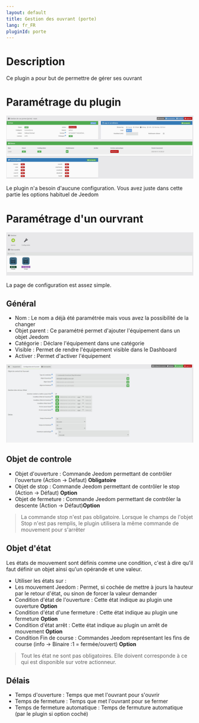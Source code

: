 ```yaml
---
layout: default
title: Gestion des ouvrant (porte)
lang: fr_FR
pluginId: porte
---
```


Description
===
Ce plugin a pour but de permettre de gérer ses ouvrant 

Paramétrage du plugin
===
![Parmaetrage du plugin](../images/screenshot_porte_configurationPlugin.jpg)

Le plugin n'a besoin d'aucune configuration.
Vous avez juste dans cette partie les options habituel de Jeedom

Paramétrage d'un ourvrant
===
![Liste des équipement configuré](../images/screenshot_porte_Equipements.jpg)

La page de configuration est assez simple.

Général
---

* Nom : Le nom a déjà été paramétrée mais vous avez la possibilité de la changer
* Objet parent : Ce paramétré permet d'ajouter l'équipement dans un objet Jeedom
* Catégorie : Déclare l'équipement dans une catégorie
* Visible : Permet de rendre l'équipement visible dans le Dashboard
* Activer : Permet d'activer l'équipement

![Configuration de l'automatisme](../images/screenshot_porte_ConfigurationEquipement.jpg)

Objet de controle
---

* Objet d'ouverture : Commande Jeedom permettant de contrôler l'ouverture (Action -> Défaut) **Obligatoire**
* Objet de stop  : Commande Jeedom permettant de contrôler le stop (Action -> Défaut) **Option**
* Objet de fermeture : Commande Jeedom permettant de contrôler la descente (Action -> Défaut)**Option**

> La commande stop n'est pas obligatoire.
Lorsque le champs de l'objet Stop n'est pas remplis, le plugin utilisera la même commande de mouvement pour s'arrêter 

Objet d'état
---

Les états de mouvement sont définis comme une condition, c'est à dire qu'il faut définir un objet ainsi qu'un opérande et une valeur.
* Utiliser les états sur :
* Les mouvement Jeedom : Permet, si cochée de mettre à jours la hauteur par le retour d'état, ou sinon de forcer la valeur demander
* Condition d'état de l'ouverture : Cette état indique au plugin une ouverture **Option**
* Condition d'état d'une fermeture  : Cette état indique au plugin une fermeture **Option**
* Condition d'état arrêt : Cette état indique au plugin un arrêt de mouvement **Option**
* Condition Fin de course :  Commandes Jeedom représentant les fins de course (info -> Binaire :1 = fermée/ouvert) **Option**

> Tout les état ne sont pas obligatoires. 
Elle doivent corresponde à ce qui est disponible sur votre actionneur. 

Délais
---

* Temps d'ouverture : Temps que met l'ouvrant pour s'ouvrir
* Temps de fermeture : Temps  que met l'ouvrant pour se fermer
* Temps de fermeture automatique : Temps de fermuture automatique (par le plugin si option coché)

